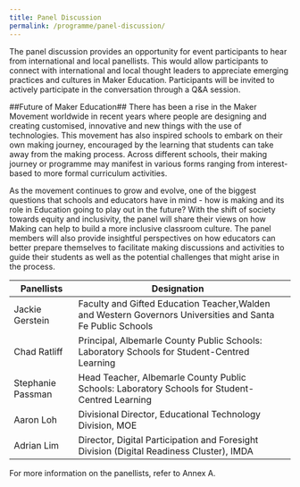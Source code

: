 ```yaml
---
title: Panel Discussion
permalink: /programme/panel-discussion/
---
```

The panel discussion provides an opportunity for event participants to hear from international and local panellists. This would allow participants to connect with international and local thought leaders to appreciate emerging practices and cultures in Maker Education. Participants will be invited to actively participate in the conversation through a Q&A session. 

##Future of Maker Education##
There has been a rise in the Maker Movement worldwide in recent years where people are designing and creating customised, innovative and new things with the use of technologies. This movement has also inspired schools to embark on their own making journey, encouraged by the learning that students can take away from the making process. Across different schools, their making journey or programme may manifest in various forms ranging from interest-based to more formal curriculum activities. 

As the movement continues to grow and evolve, one of the biggest questions that schools and educators have in mind - how is making and its role in Education going to play out in the future? With the shift of society towards equity and inclusivity, the panel will share their views on how Making can help to build a more inclusive classroom culture. The panel members will also provide insightful perspectives on how educators can better prepare themselves to facilitate making discussions and activities to guide their students as well as the potential challenges that might arise in the process. 

| Panellists        | Designation                                                                                                |   |
|-------------------|------------------------------------------------------------------------------------------------------------|---|
| Jackie Gerstein   | Faculty and Gifted Education Teacher,Walden and Western Governors Universities and Santa Fe Public Schools |   |
| Chad Ratliff      | Principal, Albemarle County Public Schools: Laboratory Schools for Student-Centred Learning                |   |
| Stephanie Passman | Head Teacher, Albemarle County Public Schools: Laboratory Schools for Student-Centred Learning             |   |
| Aaron Loh         | Divisional Director, Educational Technology Division, MOE                                                  |   |
| Adrian Lim        | Director, Digital Participation and Foresight Division (Digital Readiness Cluster), IMDA                   |   |

For more information on the panellists, refer to Annex A.
